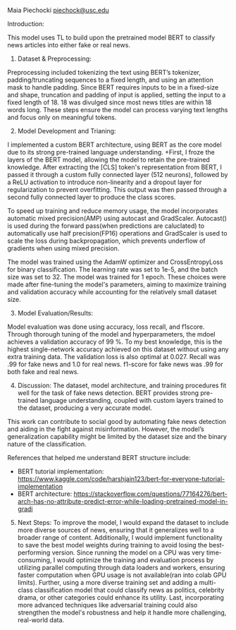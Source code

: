 Maia Piechocki
piechock@usc.edu

Introduction: 

This model uses TL to build upon the pretrained model BERT to classify news articles into either fake or real news.

1. Dataset & Preprocessing: 

Preprocessing included tokenizing the text using BERT’s tokenizer, padding/truncating sequences to a fixed length, and using an attention mask to handle padding. Since BERT requires inputs to be in a fixed-size and shape, truncation and padding of input is applied, setting the input to a fixed length of 18. 18 was divulged since most news titles are within 18 words long. These steps ensure the model can process varying text lengths and focus only on meaningful tokens.

2. Model Development and Trianing:

I implemented a custom BERT architecture, using BERT as the core model due to its strong pre-trained language understanding. +First, I froze the layers of the BERT model, allowing the model to retain the pre-trained knowledge. After extracting the [CLS] token's representation from BERT, I passed it through a custom fully connected layer (512 neurons), followed by a ReLU activation to introduce non-linearity and a dropout layer for regularization to prevent overfitting. This output was then passed through a second fully connected layer to produce the class scores. 

To speed up training and reduce memory usage, the model incorporates automatic mixed precision(AMP) using autocast and GradScaler. Autocast() is used during the forward pass(when predictions are caluclated) to automatically use half precision(FP16) operations and GradScaler is used to scale the loss during backpropagation, which prevents underflow of gradients when using mixed precision. 

The model was trained using the AdamW optimizer and CrossEntropyLoss for binary classification. The learning rate was set to 1e-5, and the batch size was set to 32. The model was trained for 1 epoch. These choices were made after fine-tuning the model's parameters, aiming to maximize training and validation accuracy while accounting for the relatively small dataset size.

3. Model Evaluation/Results:

Model evaluation was done using accuracy, loss recall, and f1score. Through thorough tuning of the model and hyperparameters, the mdoel achieves a validation accuracy of 99 %. To my best knowledge, this is the highest single-network accuracy achieved on this dataset without using any extra training data. The validation loss is also optimal at 0.027. Recall was .99 for fake news and 1.0 for real news. f1-score for fake news was .99 for both fake and real news.

4. Discussion:
The dataset, model architecture, and training procedures fit well for the task of fake news detection. BERT provides strong pre-trained language understanding, coupled with custom layers trained to the dataset, producing a very accurate model.

This work can contribute to social good by automating fake news detection and aiding in the fight against misinformation. However, the model’s generalization capability might be limited by the dataset size and the binary nature of the classification. 

References that helped me understand BERT structure include:
- BERT tutorial implementation: 
https://www.kaggle.com/code/harshjain123/bert-for-everyone-tutorial-implementation
- BERT architecture: https://stackoverflow.com/questions/77164276/bert-arch-has-no-attribute-predict-error-while-loading-pretrained-model-in-gradi 

5. Next Steps:
To improve the model, I would expand the dataset to include more diverse sources of news, ensuring that it generalizes well to a broader range of content. Additionally, I would implement functionality to save the best model weights during training to avoid losing the best-performing version. Since running the model on a CPU was very time-consuming, I would optimize the training and evaluation process by utilizing parallel computing through data loaders and workers, ensuring faster computation when GPU usage is not available(ran into colab GPU limits). Further, using a more diverse training set and adding a multi-class classification model that could classify news as politics, celebrity drama, or other categories could enhance its utility. Last, incorporating more advanced techniques like adversarial training could also strengthen the model's robustness and help it handle more challenging, real-world data.

